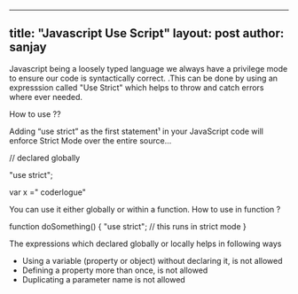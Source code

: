 
---
title:  "Javascript Use Script"
layout: post
author: sanjay 
---


Javascript being a loosely typed language we always have a privilege mode to ensure our code is syntactically correct. .This can be done by using  an expresssion called "Use Strict" which helps to throw and catch errors where ever needed.

How to use ??

Adding “use strict” as the first statement¹ in your JavaScript code will enforce Strict Mode over the entire source…

// declared globally 

"use strict";

var x =" coderlogue"

You can use it either globally or within a function. 
How to use in function ?

function doSomething() {
    "use strict";
    // this runs in strict mode
}

The expressions which declared globally or locally  helps in following ways 

* Using a variable (property or object) without declaring it, is not allowed
* Defining a property more than once, is not allowed
* Duplicating a parameter name is not allowed
